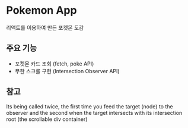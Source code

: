 # Pokemon App

리액트를 이용하여 만든 포켓몬 도감

## 주요 기능

- 포켓몬 카드 조회 (fetch, poke API)
- 무한 스크롤 구현 (Intersection Observer API)

## 참고

Its being called twice, the first time you feed the target (node) to the observer and the second when the target intersects with its intersection root (the scrollable div container)
